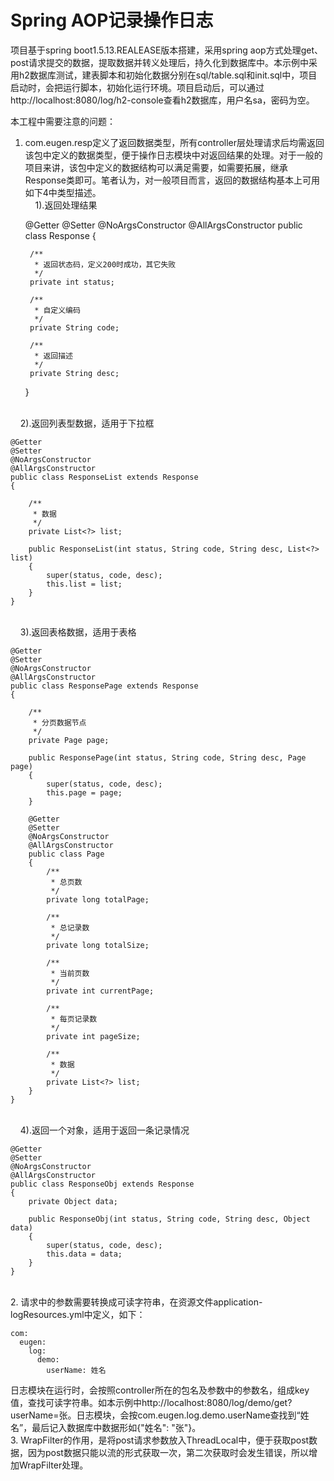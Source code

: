 # Spring AOP记录操作日志

项目基于spring boot1.5.13.REALEASE版本搭建，采用spring aop方式处理get、post请求提交的数据，提取数据并转义处理后，持久化到数据库中。本示例中采用h2数据库测试，建表脚本和初始化数据分别在sql/table.sql和init.sql中，项目启动时，会把运行脚本，初始化运行环境。项目启动后，可以通过http://localhost:8080/log/h2-console查看h2数据库，用户名sa，密码为空。

本工程中需要注意的问题：<br>
1. com.eugen.resp定义了返回数据类型，所有controller层处理请求后均需返回该包中定义的数据类型，便于操作日志模块中对返回结果的处理。对于一般的项目来讲，该包中定义的数据结构可以满足需要，如需要拓展，继承Response类即可。笔者认为，对一般项目而言，返回的数据结构基本上可用如下4中类型描述。<br>
&nbsp;&nbsp;&nbsp;&nbsp;1).返回处理结果<br>
    
	@Getter
    @Setter
    @NoArgsConstructor
    @AllArgsConstructor
	public class Response {
    
        /**
         * 返回状态码，定义200时成功，其它失败
         */
        private int status;
    
        /**
         * 自定义编码
         */
        private String code;
        
        /**
         * 返回描述
         */
        private String desc;
    }
<br> 
&nbsp;&nbsp;&nbsp;&nbsp;2).返回列表型数据，适用于下拉框
    
	@Getter
    @Setter
    @NoArgsConstructor
    @AllArgsConstructor
	public class ResponseList extends Response
    {

        /**
         * 数据
         */
        private List<?> list;

        public ResponseList(int status, String code, String desc, List<?> list)
        {
            super(status, code, desc);
            this.list = list;
        }
    }
<br>
&nbsp;&nbsp;&nbsp;&nbsp;3).返回表格数据，适用于表格
    
	@Getter
    @Setter
    @NoArgsConstructor
    @AllArgsConstructor
	public class ResponsePage extends Response
    {

        /**
         * 分页数据节点
         */
        private Page page;

        public ResponsePage(int status, String code, String desc, Page page)
        {
            super(status, code, desc);
            this.page = page;
        }

        @Getter
        @Setter
        @NoArgsConstructor
        @AllArgsConstructor
        public class Page
        {
            /**
             * 总页数
             */
            private long totalPage;

            /**
             * 总记录数
             */
            private long totalSize;

            /**
             * 当前页数
             */
            private int currentPage;

            /**
             * 每页记录数
             */
            private int pageSize;

            /**
             * 数据
             */
            private List<?> list;
        }
    }
<br>
&nbsp;&nbsp;&nbsp;&nbsp;4).返回一个对象，适用于返回一条记录情况
    
	@Getter
	@Setter
	@NoArgsConstructor
	@AllArgsConstructor
	public class ResponseObj extends Response
	{
    	private Object data;

    	public ResponseObj(int status, String code, String desc, Object data)
    	{
        	super(status, code, desc);
        	this.data = data;
    	}
	}
<br>
2.  请求中的参数需要转换成可读字符串，在资源文件application-logResources.yml中定义，如下：<br>
    
	com:
  	  eugen:
        log:
          demo:
            userName: 姓名
日志模块在运行时，会按照controller所在的包名及参数中的参数名，组成key值，查找可读字符串。如本示例中http://localhost:8080/log/demo/get?userName=张。日志模块，会按com.eugen.log.demo.userName查找到“姓名”，最后记入数据库中数据形如{"姓名": "张"}。
<br>
3.  WrapFilter的作用，是将post请求参数放入ThreadLocal中，便于获取post数据，因为post数据只能以流的形式获取一次，第二次获取时会发生错误，所以增加WrapFilter处理。